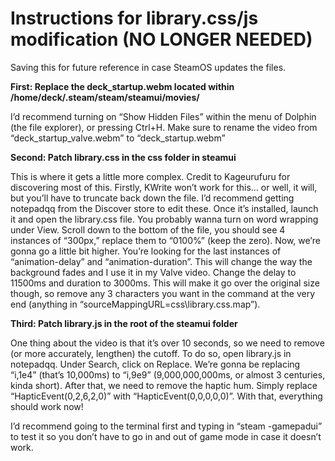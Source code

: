 # Instructions for library.css/js modification (NO LONGER NEEDED)

Saving this for future reference in case SteamOS updates the files. 

**First: Replace the deck_startup.webm located within /home/deck/.steam/steam/steamui/movies/**

I’d recommend turning on “Show Hidden Files” within the menu of Dolphin (the file explorer), or pressing Ctrl+H. Make sure to rename the video from “deck_startup_valve.webm” to “deck_startup.webm”

**Second: Patch library.css in the css folder in steamui**

This is where it gets a little more complex. Credit to Kageurufuru for discovering most of this. Firstly, KWrite won’t work for this… or well, it will, but you’ll have to truncate back down the file. I’d recommend getting notepadqq from the Discover store to edit these. Once it’s installed, launch it and open the library.css file. You probably wanna turn on word wrapping under View. Scroll down to the bottom of the file, you should see 4 instances of “300px,” replace them to “0100%” (keep the zero). Now, we’re gonna go a little bit higher. You’re looking for the last instances of “animation-delay” and “animation-duration”. This will change the way the background fades and I use it in my Valve video. Change the delay to 11500ms and duration to 3000ms. This will make it go over the original size though, so remove any 3 characters you want in the command at the very end (anything in “sourceMappingURL=css\library.css.map”).

**Third: Patch library.js in the root of the steamui folder**

One thing about the video is that it’s over 10 seconds, so we need to remove (or more accurately, lengthen) the cutoff. To do so, open library.js in notepadqq. Under Search, click on Replace. We’re gonna be replacing “i,1e4” (that’s 10,000ms) to “i,9e9” (9,000,000,000ms, or almost 3 centuries, kinda short). After that, we need to remove the haptic hum. Simply replace “HapticEvent(0,2,6,2,0)” with “HapticEvent(0,0,0,0,0)”. With that, everything should work now! 

I’d recommend going to the terminal first and typing in “steam -gamepadui” to test it so you don’t have to go in and out of game mode in case it doesn’t work.
